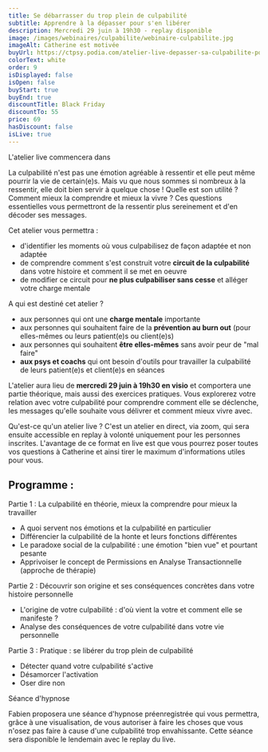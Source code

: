 ```yaml
---
title: Se débarrasser du trop plein de culpabilité
subtitle: Apprendre à la dépasser pour s'en libérer
description: Mercredi 29 juin à 19h30 - replay disponible
image: /images/webinaires/culpabilite/webinaire-culpabilite.jpg
imageAlt: Catherine est motivée
buyUrl: https://ctpsy.podia.com/atelier-live-depasser-sa-culpabilite-pour-se-liberer
colorText: white
order: 9
isDisplayed: false
isOpen: false
buyStart: true
buyEnd: true
discountTitle: Black Friday
discountTo: 55
price: 69
hasDiscount: false
isLive: true
---
```


<!-- <citation author="Catherine">
Chaque jour je reçois des patients qui, depuis des années, ressentent une culpabilité grandissante. Envers leur famille notamment, ce qu’ils auraient dû, devraient ou devront faire. Ce sentiment s’inscrit peu à peu dans leur façon d’ être et dicte leurs actions au quotidien. Les emprisonne.</div>
</citation> -->

<Countdown :showbeforedays=5 deadline="2022-06-29 19:30:00">L'atelier live commencera dans</Countdown>

La culpabilité n'est pas une émotion agréable à ressentir et elle peut même pourrir la vie de certain(e)s.
Mais vu que nous sommes si nombreux à la ressentir, elle doit bien servir à quelque chose ! Quelle est son utilité ? Comment mieux la comprendre et mieux la vivre ? Ces questions essentielles vous permettront de la ressentir plus sereinement et d'en décoder ses messages.

<div class="uppercase text-primary font-bold">Cet atelier vous permettra :</div>

- d'identifier les moments où vous culpabilisez de façon adaptée et non adaptée
- de comprendre comment s'est construit votre **circuit de la culpabilité** dans votre histoire et comment il se met en oeuvre
- de modifier ce circuit pour **ne plus culpabiliser sans cesse** et alléger votre charge mentale

<div class="uppercase text-primary font-bold">A qui est destiné cet atelier ?</div>

- aux personnes qui ont une **charge mentale** importante
- aux personnes qui souhaitent faire de la **prévention au burn out** (pour elles-mêmes ou leurs patient(e)s ou client(e)s)
- aux personnes qui souhaitent **être elles-mêmes** sans avoir peur de "mal faire"
- **aux psys et coachs** qui ont besoin d'outils pour travailler la culpabilité de leurs patient(e)s et client(e)s en séances

L'atelier aura lieu de **mercredi 29 juin à 19h30 en visio** et comportera une partie théorique, mais aussi des exercices pratiques. Vous explorerez votre relation avec votre culpabilité pour comprendre comment elle se déclenche, les messages qu'elle souhaite vous délivrer et comment mieux vivre avec.

<gallery class="my-10" :images='["images/webinaires/culpabilite/explications.jpg","images/webinaires/culpabilite/ordinateur.jpg"]'></gallery>

Qu'est-ce qu'un atelier live ? C'est un atelier en direct, via zoom, qui sera ensuite accessible en replay à volonté uniquement pour les personnes inscrites. L'avantage de ce format en live est que vous pourrez poser toutes vos questions à Catherine et ainsi tirer le maximum d'informations utiles pour vous.

<pictos-atelier class="my-10" :displayupdate=false titleclock="2 heures d’Atelier en Live avec l’équipe de Catherine La Psy " subtitleclock="le 29 juin à 19h30" titlefolder="Une partie théorique, des exercices pratiques et des échanges autour de la culpabilité" subtitlefolder="" titleloop="Accès à la visio puis accès en replay en illimité" subtitleloop=""></pictos-atelier>

## Programme :

<div class=" text-primary font-bold mt-4">Partie 1 : La culpabilité en théorie, mieux la comprendre pour mieux la travailler</div>

- A quoi servent nos émotions et la culpabilité en particulier
- Différencier la culpabilité de la honte et leurs fonctions différentes
- Le paradoxe social de la culpabilité : une émotion "bien vue" et pourtant pesante
- Apprivoiser le concept de Permissions en Analyse Transactionnelle (approche de thérapie)

<div class="text-primary font-bold mt-4">Partie 2 : Découvrir son origine et ses conséquences concrètes dans votre histoire personnelle</div>

- L'origine de votre culpabilité : d'où vient la votre et comment elle se manifeste ?
- Analyse des conséquences de votre culpabilité dans votre vie personnelle

<div class=" text-primary font-bold mt-4">Partie 3 : Pratique : se libérer du trop plein de culpabilité</div>

- Détecter quand votre culpabilité s'active
- Désamorcer l'activation
- Oser dire non

<div class=" text-primary font-bold mt-4">Séance d'hypnose</div>

Fabien proposera une séance d'hypnose préenregistrée qui vous permettra, grâce à une visualisation, de vous autoriser à faire les choses que vous n'osez pas faire à cause d'une culpabilité trop envahissante. Cette séance sera disponible le lendemain avec le replay du live.
